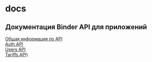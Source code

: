 # docs

## Документация Binder API для приложений

[Общая информация по API](binder_apps_api/00_common.md)\
[Auth API](binder_apps_api/01_auth_api.md)\
[Users API](binder_apps_api/02_users_api.md)\
[Tariffs API](binder_apps_api/03_tariffs_api.md)\